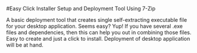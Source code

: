 #Easy Click Installer Setup and Deployment Tool Using 7-Zip

A basic deployment tool that creates single self-extracting executable file for your desktop application.
Seems easy? Yup! If you have several .exe files and dependencies, then this can help you out in combining those files.
Easy to create and just a click to install. Deployment of desktop application will be at hand.